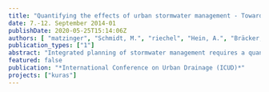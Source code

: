 ```yaml
---
title: "Quantifying the effects of urban stormwater management - Towards a novel approach for integrated planning"
date: 7.-12. September 2014-01
publishDate: 2020-05-25T15:14:06Z
authors: [ "matzinger", "Schmidt, M.", "riechel", "Hein, A.", "Bräcker, J.", "Strehl, C.", "Nickel, D.", "Libbe, J.", "Sieker, H.", "Pallasch, M.", "Köhler, M.", "Kaiser, D.", "Brückmann, S.", "Möller, C.", "Büter, B.", "Gross, G.", "Günther, R.", "Säumel, I.", "Taute, T.", "schwarzmueller", "Bartel, H.", "Heise, S.", "remy", "sonnenberg", "Schmitt, T. G.", "Heinzmann, B.", "Joswig, K.", "Rehfeld-Klein, M.", "Reichmann, B.", "rouault" ]
publication_types: ["1"]
abstract: "Integrated planning of stormwater management requires a quantitative description of positive and negative effects of possible measures. We suggest quantifying these effects with generic performance indicators within eight categories: building physics and services, landscape quality, urban climate, biodiversity, groundwater, surface water, direct costs and indirect environmental costs. First results indicate that the defined performance indicators allow an objective pre-selection of measures based on their ability to reach local stormwater management goals. The final selection of measures should be based on an evaluation for a specific city quarter (to reduce indicator uncertainty) and reviewed by local stake holders."
featured: false
publication: "*International Conference on Urban Drainage (ICUD)*"
projects: ["kuras"]
---
```


